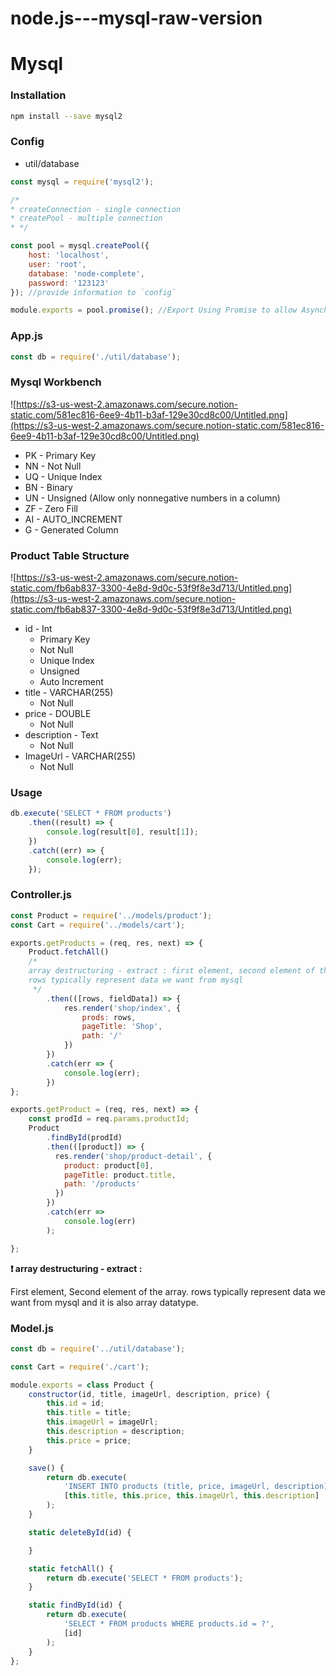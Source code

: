 # node.js---mysql-raw-version

# Mysql

### Installation

```bash
npm install --save mysql2
```

### Config

- util/database

```jsx
const mysql = require('mysql2');

/*
* createConnection - single connection
* createPool - multiple connection
* */

const pool = mysql.createPool({
    host: 'localhost',
    user: 'root',
    database: 'node-complete',
    password: '123123'
}); //provide information to `config`

module.exports = pool.promise(); //Export Using Promise to allow Asynchronous Task
```

### App.js

```jsx
const db = require('./util/database');
```

### Mysql Workbench

![https://s3-us-west-2.amazonaws.com/secure.notion-static.com/581ec816-6ee9-4b11-b3af-129e30cd8c00/Untitled.png](https://s3-us-west-2.amazonaws.com/secure.notion-static.com/581ec816-6ee9-4b11-b3af-129e30cd8c00/Untitled.png)

- PK - Primary Key
- NN - Not Null
- UQ - Unique Index
- BN - Binary
- UN - Unsigned (Allow only nonnegative numbers in a column)
- ZF - Zero Fill
- AI - AUTO_INCREMENT
- G - Generated Column

### Product Table Structure

![https://s3-us-west-2.amazonaws.com/secure.notion-static.com/fb6ab837-3300-4e8d-9d0c-53f9f8e3d713/Untitled.png](https://s3-us-west-2.amazonaws.com/secure.notion-static.com/fb6ab837-3300-4e8d-9d0c-53f9f8e3d713/Untitled.png)

- id - Int
    - Primary Key
    - Not Null
    - Unique Index
    - Unsigned
    - Auto Increment
- title - VARCHAR(255)
    - Not Null
- price - DOUBLE
    - Not Null
- description - Text
    - Not Null
- ImageUrl - VARCHAR(255)
    - Not Null

### Usage

```jsx
db.execute('SELECT * FROM products')
    .then((result) => {
        console.log(result[0], result[1]);
    })
    .catch((err) => {
        console.log(err);
    });
```

### Controller.js

```jsx
const Product = require('../models/product');
const Cart = require('../models/cart');

exports.getProducts = (req, res, next) => {
    Product.fetchAll()
    /*
    array destructuring - extract : first element, second element of the array
    rows typically represent data we want from mysql
     */
        .then(([rows, fieldData]) => {
            res.render('shop/index', {
                prods: rows,
                pageTitle: 'Shop',
                path: '/'
            })
        })
        .catch(err => {
            console.log(err);
        })
};

exports.getProduct = (req, res, next) => {
    const prodId = req.params.productId;
    Product
        .findById(prodId)
        .then(([product]) => {
          res.render('shop/product-detail', {
            product: product[0],
            pageTitle: product.title,
            path: '/products'
          })
        })
        .catch(err =>
            console.log(err)
        );

};
```

**❗️ array destructuring - extract :** 

First element, Second element of the array.
rows typically represent data we want from mysql and it is also array datatype.

### Model.js

```jsx
const db = require('../util/database');

const Cart = require('./cart');

module.exports = class Product {
    constructor(id, title, imageUrl, description, price) {
        this.id = id;
        this.title = title;
        this.imageUrl = imageUrl;
        this.description = description;
        this.price = price;
    }

    save() {
        return db.execute(
            'INSERT INTO products (title, price, imageUrl, description) VALUES (?, ?, ?, ?)',
            [this.title, this.price, this.imageUrl, this.description]
        );
    }

    static deleteById(id) {

    }

    static fetchAll() {
        return db.execute('SELECT * FROM products');
    }

    static findById(id) {
        return db.execute(
            'SELECT * FROM products WHERE products.id = ?',
            [id]
        );
    }
};
```
